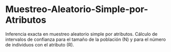 # Muestreo-Aleatorio-Simple-por-Atributos
Inferencia exacta en muestreo aleatorio simple por atributos.
Cálculo de intervalos de confianza para el tamaño de la población (N) y para el número de individuos con el atributo (R).
